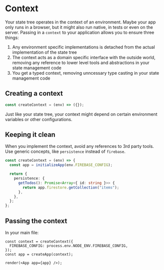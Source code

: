 # Context

Your state tree operates in the context of an environment. Maybe your app only runs in a browser, but it might also run native, in tests or even on the server. Passing in a `context` to your application allows you to ensure three things:

1. Any environment specific implementations is detached from the actual implementation of the state tree
2. The context acts as a domain specific interface with the outside world, removing any reference to lower level tools and abstractions in your state management code
3. You get a typed context, removing unncessary type casting in your state management code

## Creating a context

```ts
const createContext = (env) => ({});
```

Just like your state tree, your context might depend on certain environment variables or other configurations.

## Keeping it clean

When you implement the context, avoid any references to 3rd party tools. Use generic concepts, like `persistence` instead of `firebase`.

```ts
const createContext = (env) => {
  const app = initializeApp(env.FIREBASE_CONFIG);

  return {
    persistence: {
      getTodos(): Promise<Array<{ id: string }>> {
        return app.firestore.getCollection("items");
      },
    },
  };
};
```

## Passing the context

In your main file:

```tsx
const context = createContext({
  FIREBASE_CONFIG: process.env.NODE_ENV.FIREBASE_CONFIG,
});
const app = createApp(context);

render(<App app={app} />);
```
